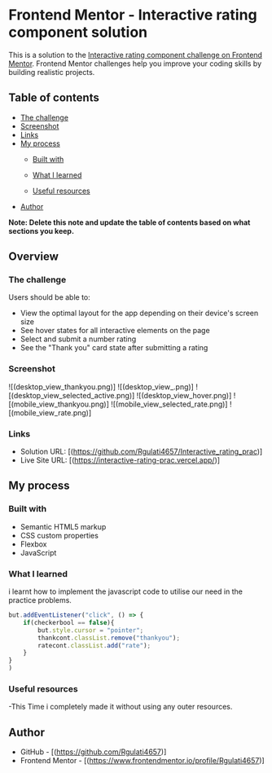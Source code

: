 # Frontend Mentor - Interactive rating component solution

This is a solution to the [Interactive rating component challenge on Frontend Mentor](https://www.frontendmentor.io/challenges/interactive-rating-component-koxpeBUmI). Frontend Mentor challenges help you improve your coding skills by building realistic projects. 

## Table of contents

  - [The challenge](#the-challenge)
  - [Screenshot](#screenshot)
  - [Links](#links)
- [My process](#my-process)
  - [Built with](#built-with)
  - [What I learned](#what-i-learned)

  - [Useful resources](#useful-resources)
- [Author](#author)


**Note: Delete this note and update the table of contents based on what sections you keep.**

## Overview

### The challenge

Users should be able to:

- View the optimal layout for the app depending on their device's screen size
- See hover states for all interactive elements on the page
- Select and submit a number rating
- See the "Thank you" card state after submitting a rating

### Screenshot

![(desktop_view_thankyou.png)]
![(desktop_view_.png)]
![(desktop_view_selected_active.png)]
![(desktop_view_hover.png)]
![(mobile_view_thankyou.png)]
![(mobile_view_selected_rate.png)]
![(mobile_view_rate.png)]

### Links

- Solution URL: [(https://github.com/Rgulati4657/Interactive_rating_prac)]
- Live Site URL: [(https://interactive-rating-prac.vercel.app/)]

## My process

### Built with

- Semantic HTML5 markup
- CSS custom properties
- Flexbox
- JavaScript


### What I learned
i learnt how to implement the javascript code to utilise our need in the practice problems.
```js
but.addEventListener("click", () => {
    if(checkerbool == false){
        but.style.cursor = "pointer";
        thankcont.classList.remove("thankyou");
        ratecont.classList.add("rate");
    }
}
)
```
### Useful resources

-This Time i completely made it without using any outer resources.

## Author


- GitHub - [(https://github.com/Rgulati4657)]
- Frontend Mentor - [(https://www.frontendmentor.io/profile/Rgulati4657)]
